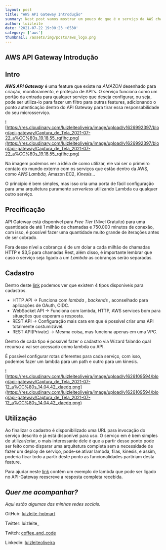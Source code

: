 ```yaml
---
layout: post
title: "AWS API Gateway Introdução"
summary: Nest post vamos mostrar um pouco do que é o serviço da AWS chamado API Gateway e o poder que ele pode ter ao dentro de uma arquitetura. 
author: luizleite
date: '2021-07-22 19:00:23 +0530'
category: ['aws']
thumbnail: /assets/img/posts/aws_logo.png
---
```


## AWS API Gateway Introdução

## Intro

***AWS API Gateway*** é uma feature que existe na *AMAZON* desenhado para criação, monitoramento, e proteção de API's. O serviço funciona como um portão da entrada para qualquer serviço que deseja configurar, ou seja, pode ser utiliza-lo para fazer um filtro para outras features, adicionando o ponto autenticação dentro do API Gateway para tirar essa responsabilidade do seu microsserviço.

![https://res.cloudinary.com/luizleiteoliveira/image/upload/v1626992397/blog/api-gateway/Captura_de_Tela_2021-07-22_a%CC%80s_19.18.55_rqflhc.png](https://res.cloudinary.com/luizleiteoliveira/image/upload/v1626992397/blog/api-gateway/Captura_de_Tela_2021-07-22_a%CC%80s_19.18.55_rqflhc.png)

Na imagem podemos ver a idéia de como utilizar, ele vai ser o primeiro contato do mundo externo com os serviços que estão dentro da AWS, como *AWS Lambda,* Amazon EC2, *Kinesis...*

O princípio é bem simples, mas isso cria uma porta de fácil configuração para uma arquitetura puramente *serverless* utilizando Lambda ou qualquer outro serviço.

## Precificação

API Gateway está disponível para *Free Tier* (Nível Gratuito) para uma quantidade de até 1 milhão de chamadas e 750.000 minutos de conexão, com isso, é possível fazer uma quantidade muito grande de iterações antes de ser cobrado.

Fora desse nível a cobrança é de um dolar a cada milhão de chamadas HTTP e $3,5 para chamadas Rest, além disso, é importante lembrar que caso o serviço seja ligado a um *Lambda* as cobranças serão separadas.

## Cadastro

Dentro deste [link](https://console.aws.amazon.com/apigateway/main/precreate) podemos ver que existem 4 tipos disponíveis para cadastros.

- HTTP API → Funciona com *lambda* ,  *backends ,* aconselhado para  aplicações de OAuth, OIDC.
- WebSocket API → Funciona com lambda, HTTP, AWS services bom para situações que esperam a resposta.
- REST API → Configuração mais cara em que é possível criar uma API totalmente costumizável.
- REST API(Private) → Mesma coisa, mas funciona apenas em uma VPC.

Dentro de cada tipo é possível fazer o cadastro via Wizard falando qual recurso a vai ser acessado como lambda ou API.

É possível configurar rotas diferentes para cada serviço, com isso, podemos fazer um lambda para um path e outro para um kinesis.

![https://res.cloudinary.com/luizleiteoliveira/image/upload/v1626109594/blog/api-gateway/Captura_de_Tela_2021-07-12_a%CC%80s_14.04.42_xlaedq.png](https://res.cloudinary.com/luizleiteoliveira/image/upload/v1626109594/blog/api-gateway/Captura_de_Tela_2021-07-12_a%CC%80s_14.04.42_xlaedq.png)

## Utilização

Ao finalizar o cadastro é disponibilizado uma URL para invocação do serviço descrito e já está disponível para uso. O serviço em é bem simples de utilizar/criar, o mais interessante dele é que a partir desse ponto pode ser feito como disparar uma arquitetura completa sem a necessidade de fazer um deploy de serviço, pode-se ativar lambda, filas, kinesis, e assim, poderia ficar todo a partir deste ponto as funcionalidades partiriam desta feature.

Para ajudar neste [link](https://github.com/luizleiteoliveira/tutorials/tree/main/aws_lambda_api_gateway) contém um exemplo de lambda que pode ser ligado no API-Gateway reescreve a resposta completa recebida. 

## _Quer me acompanhar?_
 
_Aqui estão algumas das minhas redes sociais._

    
 GitHub: [luizleite-hotmart](https://github.com/luizleite-hotmart)
    
 Twitter: luizleite_
    
 Twitch: [coffee_and_code](https://www.twitch.tv/coffee_and_code)
    
 Linkedin: [luizleiteoliveira](https://www.linkedin.com/in/luizleiteoliveira/)
 
